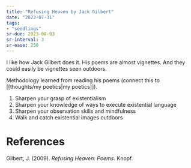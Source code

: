 ```yaml
---
title: "Refusing Heaven by Jack Gilbert"
date: "2023-07-31"
tags:
- "seedlings"
sr-due: 2023-08-03
sr-interval: 3
sr-ease: 250
---
```


I like how Jack Gilbert does it. His poems are almost vignettes. And they could easily be vignettes seen outdoors.

Methodology learned from reading his poems (connect this to [[thoughts/my poetics|my poetics]]).
1. Sharpen your grasp of existentialism
2. Sharpen your knowledge of ways to execute existential language
3. Sharpen your observation skills and mindfulness
4. Walk and catch existential images outdoors

# References

Gilbert, J. (2009). _Refusing Heaven: Poems_. Knopf.